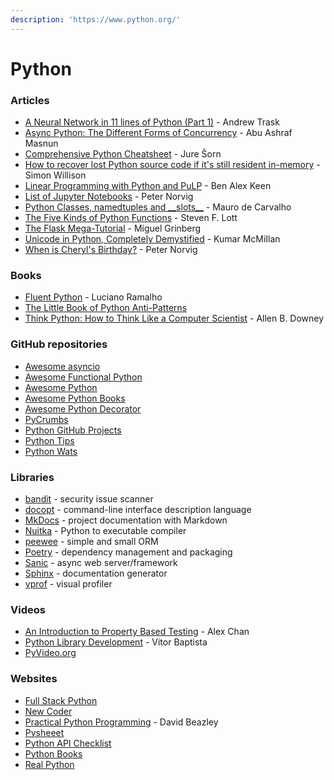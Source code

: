 ```yaml
---
description: 'https://www.python.org/'
---
```


# Python

### Articles

* [A Neural Network in 11 lines of Python \(Part 1\)](https://iamtrask.github.io/2015/07/12/basic-python-network/) - Andrew Trask
* [Async Python: The Different Forms of Concurrency](https://masnun.rocks/2016/10/06/async-python-the-different-forms-of-concurrency/) - Abu Ashraf Masnun
* [Comprehensive Python Cheatsheet](https://gto76.github.io/python-cheatsheet/) - Jure Šorn
* [How to recover lost Python source code if it's still resident in-memory](https://gist.github.com/simonw/8aa492e59265c1a021f5c5618f9e6b12) - Simon Willison
* [Linear Programming with Python and PuLP](https://benalexkeen.com/linear-programming-with-python-and-pulp/) - Ben Alex Keen
* [List of Jupyter Notebooks](https://norvig.com/ipython/README.html) - Peter Norvig
* [Python Classes, namedtuples and \_\_slots\_\_](https://maurodec.com/blog/classes-namedtuples-slots/) - Mauro de Carvalho
* [The Five Kinds of Python Functions](https://slott56.github.io/five-kinds-of-python-functions/assets/player/KeynoteDHTMLPlayer.html#0) - Steven F. Lott
* [The Flask Mega-Tutorial](https://blog.miguelgrinberg.com/post/the-flask-mega-tutorial-part-i-hello-world) - Miguel Grinberg
* [Unicode in Python, Completely Demystified](http://farmdev.com/talks/unicode/) - Kumar McMiIlan
* [When is Cheryl's Birthday?](https://nbviewer.jupyter.org/url/norvig.com/ipython/Cheryl.ipynb) - Peter Norvig

### Books

* [Fluent Python](https://www.oreilly.com/library/view/fluent-python/9781491946237/) - Luciano Ramalho
* [The Little Book of Python Anti-Patterns](https://docs.quantifiedcode.com/python-anti-patterns/index.html)
* [Think Python: How to Think Like a Computer Scientist](https://greenteapress.com/thinkpython2/html/index.html) - Allen B. Downey

### GitHub repositories

* [Awesome asyncio](https://github.com/timofurrer/awesome-asyncio)
* [Awesome Functional Python](https://github.com/sfermigier/awesome-functional-python)
* [Awesome Python](https://github.com/vinta/awesome-python)
* [Awesome Python Books](https://github.com/Junnplus/awesome-python-books)
* [Awesome Python Decorator](https://github.com/Junnplus/awesome-python-books)
* [PyCrumbs](https://github.com/kirang89/pycrumbs)
* [Python GitHub Projects](https://github.com/checkcheckzz/python-github-projects)
* [Python Tips](https://github.com/smoqadam/python-tips)
* [Python Wats](https://github.com/cosmologicon/pywat)

### Libraries

* [bandit](https://bandit.readthedocs.io/en/latest/) - security issue scanner
* [docopt](https://docopt.org/) - command-line interface description language
* [MkDocs](https://www.mkdocs.org/) - project documentation with Markdown
* [Nuitka](https://nuitka.net/) - Python to executable compiler
* [peewee](https://docs.peewee-orm.com/en/latest/index.html) - simple and small ORM
* [Poetry](https://python-poetry.org/) - dependency management and packaging
* [Sanic](https://sanicframework.org/en/) - async web server/framework
* [Sphinx](https://www.sphinx-doc.org/en/master/index.html) - documentation generator
* [vprof](https://github.com/nvdv/vprof) - visual profiler

### Videos

* [An Introduction to Property Based Testing](https://www.youtube.com/watch?v=fhFXg2f9D2A) - Alex Chan
* [Python Library Development](https://www.youtube.com/watch?v=F5BHCVlZly4) - Vitor Baptista
* [PyVideo.org](https://pyvideo.org/)

### Websites

* [Full Stack Python](https://www.fullstackpython.com/)
* [New Coder](https://newcoder.io/tutorials/)
* [Practical Python Programming](https://dabeaz-course.github.io/practical-python/) - David Beazley
* [Pysheeet](https://www.pythonsheets.com/)
* [Python API Checklist](https://devchecklists.com/python-api-checklist/)
* [Python Books](https://pythonbooks.org/)
* [Real Python](https://realpython.com/)

